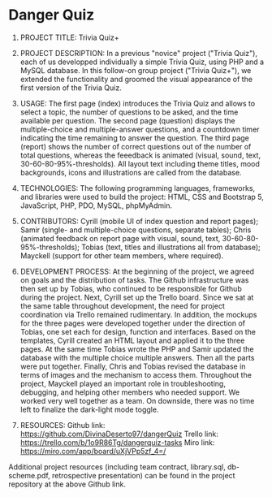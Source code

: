 # Danger Quiz

1. PROJECT TITLE: Trivia Quiz+ 

2. PROJECT DESCRIPTION: In a previous "novice" project ("Trivia Quiz"), each of us developped individually a simple Trivia Quiz, using PHP and a MySQL database. In this follow-on group project ("Trivia Quiz+"), we extended the functionality and groomed the visual appearance of the first version of the Trivia Quiz.

3. USAGE: The first page (index) introduces the Trivia Quiz and allows to select a topic, the number of questions to be asked, and the time available per question. The second page (question) displays the multiple-choice and multiple-answer questions, and a countdown timer indicating the time remaining to answer the question. The third page (report) shows the number of correct questions out of the number of total questions, whereas the feeedback is animated (visual, sound, text, 30-60-80-95%-thresholds). All layout text including theme titles, mood backgrounds, icons and illustrations are called from the database. 

4. TECHNOLOGIES: The following programming languages, frameworks, and libraries were used to build the project: HTML, CSS and Bootstrap 5, JavaScript, PHP, PDO, MySQL, phpMyAdmin.

5. CONTRIBUTORS: Cyrill (mobile UI of index question and report pages); Samir (single- and multiple-choice questions, separate tables); Chris (animated feedback on report page with visual, sound, text, 30-60-80-95%-thresholds); Tobias (text, titles and illustrations all from database); Mayckell (support for other team members, where required). 

6. DEVELOPMENT PROCESS: At the beginning of the project, we agreed on goals and the distribution of tasks. The Github infrastructure was then set up by Tobias, who continued to be responsible for Github during the project. Next, Cyrill set up the Trello board. Since we sat at the same table throughout development, the need for project coordination via Trello remained rudimentary. In addition, the mockups for the three pages were developed together under the direction of Tobias, one set each for design, function and interfaces. Based on the templates, Cyrill created an HTML layout and applied it to the three pages. At the same time Tobias wrote the PHP and Samir updated the database with the multiple choice multiple answers. Then all the parts were put together. Finally, Chris and Tobias revised the database in terms of images and the mechanism to access them. Throughout the project, Mayckell played an important role in troubleshooting, debugging, and helping other members who needed support. We worked very well together as a team. On downside, there was no time left to finalize the dark-light mode toggle.

7. RESOURCES: 
Github link: https://github.com/DivinaDeserto97/dangerQuiz
Trello link: https://trello.com/b/1o9R86Tg/dangerquiz-tasks
Miro link: https://miro.com/app/board/uXjVPp5zf_4=/

Additional project resources (including team contract, library.sql, db-scheme.pdf, retrospective presentation) can be found in the project repository at the above Github link.